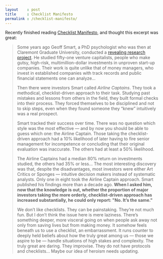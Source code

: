 ```yaml
---
layout    : post
title     : Checklist Manifesto
permalink : /checklist-manifesto/
---
```


Recently finished reading [Checklist Manifesto](https://www.goodreads.com/book/show/6667514-the-checklist-manifesto),
and thought this excerpt was great:

> Some years ago Geoff Smart, a PhD psychologist who was then at Claremont
> Graduate University, conducted a [revealing research
> project](https://fusionmx.babson.edu/entrep/fer/papers98/XX/XX_E/XX_E.html).
> He studied fifty-one venture capitalists, people who make gutsy, high-risk,
> multimillion-dollar investments in unproven start-up companies. Their work is
> quite unlike that of money managers, who invest in established companies with
> track records and public financial statements one can analyze...
> 
> Then there were investors Smart called _Airline Captains_. They took a
> methodical, checklist-driven approach to their task. Studying past mistakes
> and lessons from others in the field, they built formal checks into their
> process. They forced themselves to be disciplined and not to skip steps, even
> when they found someone they “knew” intuitively was a real prospect.
> 
> Smart tracked their success over time. There was no question which style was
> the most effective — and by now you should be able to guess which one: the
> Airline Captain. Those taking the checklist-driven approach had a 10%
> likelihood of later having to fire senior management for incompetence or
> concluding that their original evaluation was inaccurate. The others had at
> least a 50% likelihood.
> 
> The Airline Captains had a median 80% return on investments studied, the
> others had 35% or less… The most interesting discovery was that, despite the
> disadvantages, most investors were either Art Critics or Sponges — intuitive
> decision makers instead of systematic analysts. Only one in eight took the
> Airline Captain approach. Smart published his findings more than a decade ago.
> __When I asked him, now that the knowledge is out, whether the
> proportion of major investors taking the more orderly, checklist-driven
> approach has increased substantially, he could only report: "No. It’s the
> same."__
> 
> We don’t like checklists. They can be painstaking. They’re not much fun. But I
> don’t think the issue here is mere laziness. There’s something deeper, more
> visceral going on when people ask away not only from saving lives but from
> making money. It somehow feels beneath us to use a checklist, an
> embarrassment. It runs counter to deeply held beliefs about how the truly
> great among us — those we aspire to be — handle situations of high stakes and
> complexity. The truly great are daring. They improvise. They do not have
> protocols and checklists... Maybe our idea of heroism needs updating.
